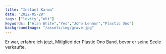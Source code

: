 ```yaml
---
title: "Instant Karma"
date: "2022-05-28"
tags: ["levity","obi"]
keywords: ["Alan White","Yes","John Lennon","Plastic Ono"]
backgroundImage: "/assets/img/grave.jpg"
---
```

Er war, erfahre ich jetzt, Mitlglied der Plastic Ono Band, bevor er seine Seele verkaufte.